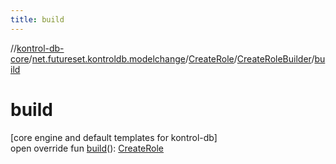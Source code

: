 ```yaml
---
title: build
---
```

//[kontrol-db-core](../../../../index.html)/[net.futureset.kontroldb.modelchange](../../index.html)/[CreateRole](../index.html)/[CreateRoleBuilder](index.html)/[build](build.html)



# build



[core engine and default templates for kontrol-db]\
open override fun [build](build.html)(): [CreateRole](../index.html)





